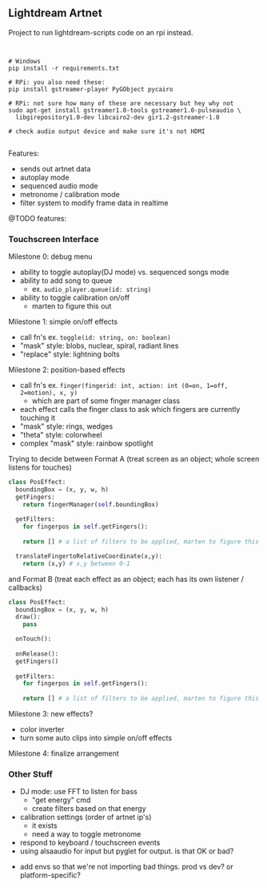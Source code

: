 ## Lightdream Artnet

Project to run lightdream-scripts code on an rpi instead.



```


# Windows
pip install -r requirements.txt

# RPi: you also need these:
pip install gstreamer-player PyGObject pycairo

# RPi: not sure how many of these are necessary but hey why not
sudo apt-get install gstreamer1.0-tools gstreamer1.0-pulseaudio \
  libgirepository1.0-dev libcairo2-dev gir1.2-gstreamer-1.0

# check audio output device and make sure it's not HDMI


```

Features:

- sends out artnet data
- autoplay mode
- sequenced audio mode
- metronome / calibration mode
- filter system to modify frame data in realtime

@TODO features:

### Touchscreen Interface

Milestone 0: debug menu
- ability to toggle autoplay(DJ mode) vs. sequenced songs mode
- ability to add song to queue
  - ex. `audio_player.queue(id: string)`
- ability to toggle calibration on/off
  - marten to figure this out

Milestone 1: simple on/off effects
- call fn's ex. `toggle(id: string, on: boolean)`
- "mask" style: blobs, nuclear, spiral, radiant lines
- "replace" style: lightning bolts

Milestone 2: position-based effects
- call fn's ex. `finger(fingerid: int, action: int (0=on, 1=off, 2=motion), x, y)`
  - which are part of some finger manager class
- each effect calls the finger class to ask which fingers are currently touching it
- "mask" style: rings, wedges
- "theta" style: colorwheel 
- complex "mask" style: rainbow spotlight


Trying to decide between Format A (treat screen as an object; whole screen listens for touches)

```python
class PosEffect:
  boundingBox = (x, y, w, h)
  getFingers:
    return fingerManager(self.boundingBox)
  
  getFilters:
    for fingerpos in self.getFingers():
    
    return [] # a list of filters to be applied, marten to figure this out

  translateFingertoRelativeCoordinate(x,y):
    return (x,y) # x,y between 0-1
```

and Format B (treat each effect as an object; each has its own listener / callbacks)

```python
class PosEffect:
  boundingBox = (x, y, w, h)
  draw():
    pass

  onTouch():
  
  onRelease():
  getFingers()
  
  getFilters:
    for fingerpos in self.getFingers():
    
    return [] # a list of filters to be applied, marten to figure this out
```

Milestone 3: new effects?
- color inverter
- turn some auto clips into simple on/off effects

Milestone 4: finalize arrangement

### Other Stuff

- DJ mode: use FFT to listen for bass
  + "get energy" cmd
  - create filters based on that energy
- calibration settings (order of artnet ip's)
  + it exists
  - need a way to toggle metronome
- respond to keyboard / touchscreen events
- using alsaaudio for input but pyglet for output. is that OK or bad?
+ add envs so that we're not importing bad things. prod vs dev? or platform-specific?
